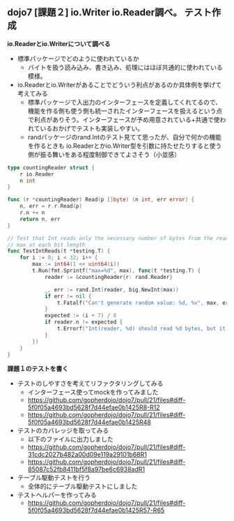 ## dojo7 [課題２] io.Writer io.Reader調べ。 テスト作成

**io.Readerとio.Writerについて調べる**
- 標準パッケージでどのように使われているか
  - バイトを扱う読み込み、書き込み、処理にはほぼ共通的に使われている模様。
- io.Readerとio.Writerがあることでどういう利点があるのか具体例を挙げて考えてみる
  - 標準パッケージで入出力のインターフェースを定義してくれてるので、機能を作る側も使う側も統一されたインターフェースを扱えるという点で利点がありそう。インターフェースが予め用意されている+共通で使われているおかげでテストも実装しやすい。
  - randパッケージのrand.Intのテスト見てて思ったが、自分で何かの機能を作るときも io.Readerとかio.Writer型を引数に持たせたりすると使う側が振る舞いをある程度制御できてよさそう（小並感）
```go
type countingReader struct {
	r io.Reader
	n int
}

func (r *countingReader) Read(p []byte) (n int, err error) {
	n, err = r.r.Read(p)
	r.n += n
	return n, err
}

// Test that Int reads only the necessary number of bytes from the reader for
// max at each bit length
func TestIntReads(t *testing.T) {
	for i := 0; i < 32; i++ {
		max := int64(1 << uint64(i))
		t.Run(fmt.Sprintf("max=%d", max), func(t *testing.T) {
			reader := &countingReader{r: rand.Reader}

			_, err := rand.Int(reader, big.NewInt(max))
			if err != nil {
				t.Fatalf("Can't generate random value: %d, %v", max, err)
			}
			expected := (i + 7) / 8
			if reader.n != expected {
				t.Errorf("Int(reader, %d) should read %d bytes, but it read: %d", max, expected, reader.n)
			}
		})
	}
}
```

**課題１のテストを書く**
- テストのしやすさを考えてリファクタリングしてみる
  - インターフェース使ってmockを作ってみました
  - https://github.com/gopherdojo/dojo7/pull/21/files#diff-5f0f05a4693bd5628f7d44efae0b1425R8-R12
  - https://github.com/gopherdojo/dojo7/pull/21/files#diff-5f0f05a4693bd5628f7d44efae0b1425R48
- テストのカバレッジを取ってみる
  - 以下のファイルに出力しました
  - https://github.com/gopherdojo/dojo7/pull/21/files#diff-31cdc2027b482a00d09e119a29101b68R1
  - https://github.com/gopherdojo/dojo7/pull/21/files#diff-85087c52fb8411bf5f8a97be6c6938adR1
- テーブル駆動テストを行う
  - 全体的にテーブル駆動テストにしました
- テストヘルパーを作ってみる
  - https://github.com/gopherdojo/dojo7/pull/21/files#diff-5f0f05a4693bd5628f7d44efae0b1425R57-R65